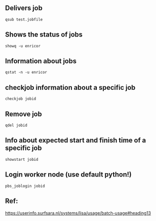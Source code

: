 
## Delivers job

```
qsub test.jobfile
```

## Shows the status of jobs

```
showq -u enricor
```

## Information about jobs

```
qstat -n -u enricor
```

## checkjob information about a specific job

```
checkjob jobid
```

## Remove job

```
qdel jobid
```

## Info about expected start and finish time of a specific job

```
showstart jobid
```

## Login worker node (use default python!)

```
pbs_joblogin jobid
```


## Ref:
https://userinfo.surfsara.nl/systems/lisa/usage/batch-usage#heading13